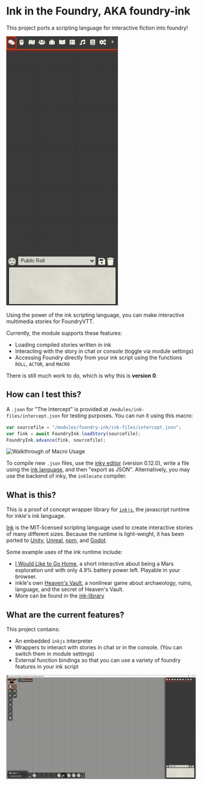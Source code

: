 # Ink in the Foundry, AKA foundry-ink
This project ports a scripting language for interactive fiction into foundry!<br/>

![Ink in the Foundry](github-readme-assets/preview.gif)<br>

Using the power of the ink scripting language, you can make interactive multimedia stories for FoundryVTT.

Currently, the module supports these features:

* Loading compiled stories written in ink
* Interacting with the story in chat or console (toggle via module settings)
* Accessing Foundry directly from your ink script using the functions `ROLL`, `ACTOR`, and `MACRO`

There is still much work to do, which is why this is **version 0**.

## How can I test this?
A `.json` for "The Intercept" is provided at `/modules/ink-files/intercept.json` for testing purposes. You can run it using this macro: 
```javascript
var sourcefile = "/modules/foundry-ink/ink-files/intercept.json";
var fink = await FoundryInk.loadStory(sourcefile);
FoundryInk.advance(fink, sourcefile);
```

![Walkthrough of Macro Usage](github-readme-assets/macroWalkthrough.gif)

To compile new `.json` files, use the [inky editor](https://github.com/inkle/inky) (version 0.12.0), write a file using the [ink language](https://github.com/inkle/ink/blob/master/Documentation/WritingWithInk.md), and then "export as JSON". Alternatively, you may use the backend of inky, the `inklecate` compiler.
## What is this?
This is a proof of concept wrapper library for [`inkjs`](https://github.com/y-lohse/inkjs), the javascript runtime for inkle's ink language.

[Ink](https://github.com/inkle/ink) is the MIT-licensed scripting language used to create interactive stories of many different sizes. Because the runtime is light-weight, it has been ported to [Unity](https://github.com/inkle/ink-unity-integration), [Unreal](https://github.com/DavidColson/UnrealInk), [npm](https://github.com/y-lohse/inkjs), and [Godot](https://github.com/paulloz/godot-ink).

Some example uses of the ink runtime include:

* [I Would Like to Go Home](https://elenatchi.itch.io/i-would-like-to-go-home), a short interactive about being a Mars exploration unit with only 4.9% battery power left. Playable in your browser.
* inkle's own [Heaven's Vault](https://store.steampowered.com/app/774201/Heavens_Vault/), a nonlinear game about archaeology, ruins, language, and the secret of Heaven's Vault.
* More can be  found in the [ink-library](https://github.com/inkle/ink-library#ink-games-and-non-games)

## What are the current features?
This project contains:

* An embedded `inkjs` interpreter
* Wrappers to interact with stories in chat or in the console. (You can switch them in module settings)
* External function bindings so that you can use a variety of foundry features in your ink script

![Using the PRELOAD and SCENE external functions](github-readme-assets/sceneIntegration.gif)
